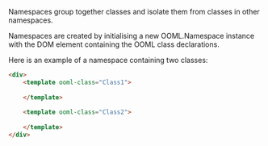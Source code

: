 Namespaces group together classes and isolate them from classes in other namespaces.

Namespaces are created by initialising a new OOML.Namespace instance with the DOM element containing the OOML class declarations.

Here is an example of a namespace containing two classes:

```html
<div>
    <template ooml-class="Class1">
    
    </template>
    
    <template ooml-class="Class2">
    
    </template>
</div>
```
